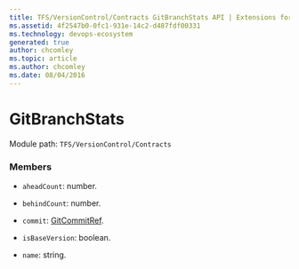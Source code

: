 ```yaml
---
title: TFS/VersionControl/Contracts GitBranchStats API | Extensions for Azure DevOps Services
ms.assetid: 4f2547b0-0fc1-931e-14c2-d487fdf00331
ms.technology: devops-ecosystem
generated: true
author: chcomley
ms.topic: article
ms.author: chcomley
ms.date: 08/04/2016
---
```


# GitBranchStats

Module path: `TFS/VersionControl/Contracts`


### Members

* `aheadCount`: number. 

* `behindCount`: number. 

* `commit`: [GitCommitRef](../../../TFS/VersionControl/Contracts/GitCommitRef.md). 

* `isBaseVersion`: boolean. 

* `name`: string. 

